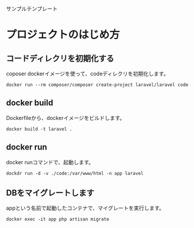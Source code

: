 サンプルテンプレート

# プロジェクトのはじめ方

## コードディレクリを初期化する

coposer dockerイメージを使って、codeディレクリを初期化します。

```
docker run --rm composer/composer create-project laravel/laravel code
```

## docker build

Dockerfileから、dockerイメージをビルドします。

```
docker build -t laravel .
```

## docker run

docker runコマンドで、起動します。

```
dockdr run -d -v ./code:/var/www/html -n app laravel
```

## DBをマイグレートします

appという名前で起動したコンテナで、マイグレートを実行します。

```
docker exec -it app php artisan migrate
```
